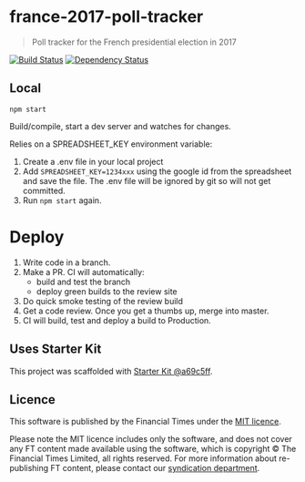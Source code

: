 # france-2017-poll-tracker

> Poll tracker for the French presidential election in 2017

[![Build Status][circle-image]][circle-url] [![Dependency Status][devdeps-image]][devdeps-url]

## Local

```
npm start
```

Build/compile, start a dev server and watches for changes.

Relies on a SPREADSHEET_KEY environment variable: 
1. Create a .env file in your local project
2. Add `SPREADSHEET_KEY=1234xxx` using the google id from the spreadsheet and save the file. The .env file will be ignored by git so will not get committed. 
3. Run `npm start` again. 

# Deploy

1. Write code in a branch.
2. Make a PR. CI will automatically:
    * build and test the branch
    * deploy green builds to the review site
3. Do quick smoke testing of the review build
4. Get a code review. Once you get a thumbs up, merge into master.
5. CI will build, test and deploy a build to Production.


## Uses Starter Kit

This project was scaffolded with [Starter Kit @a69c5ff](https://github.com/ft-interactive/starter-kit/tree/a69c5ff).

## Licence
This software is published by the Financial Times under the [MIT licence](http://opensource.org/licenses/MIT).

Please note the MIT licence includes only the software, and does not cover any FT content made available using the software, which is copyright &copy; The Financial Times Limited, all rights reserved. For more information about re-publishing FT content, please contact our [syndication department](http://syndication.ft.com/).

<!-- badge URLs -->
[circle-url]: https://circleci.com/gh/ft-interactive/france-2017-poll-tracker
[circle-image]: https://circleci.com/gh/ft-interactive/france-2017-poll-tracker/tree/master.svg?style=shield

[devdeps-url]: https://david-dm.org/ft-interactive/france-2017-poll-tracker#info=devDependencies
[devdeps-image]: https://img.shields.io/david/dev/ft-interactive/france-2017-poll-tracker.svg?style=flat-square
